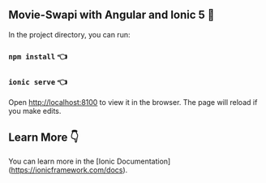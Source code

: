 ## Movie-Swapi with Angular and Ionic 5 :rocket:

In the project directory, you can run:

### `npm install` :point_left:

### `ionic serve` :point_left:

Open [http://localhost:8100](http://localhost:8100) to view it in the browser.
The page will reload if you make edits.

## Learn More :point_down:
You can learn more in the [Ionic Documentation] (https://ionicframework.com/docs).